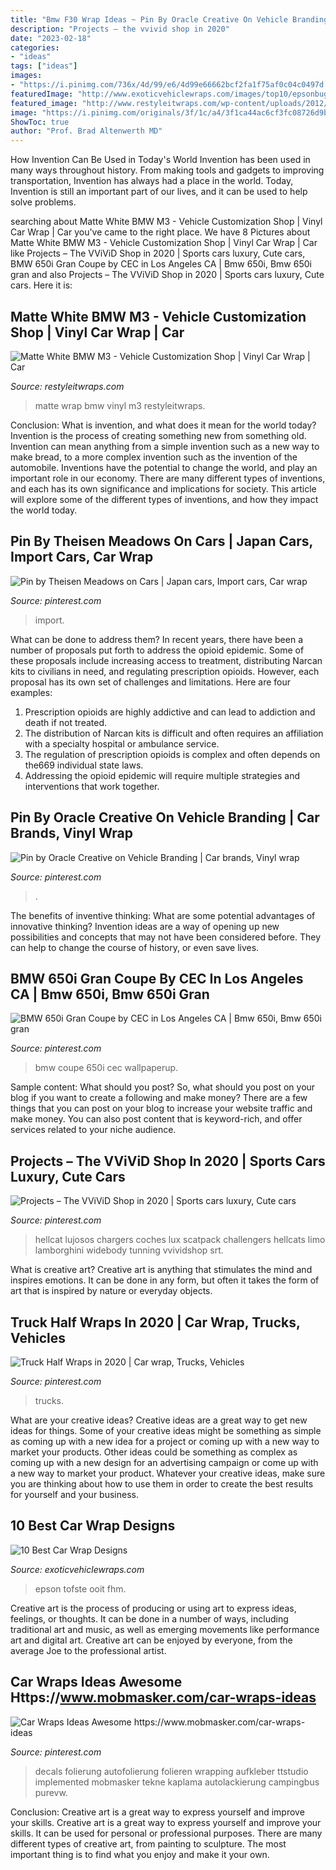 ```yaml
---
title: "Bmw F30 Wrap Ideas ~ Pin By Oracle Creative On Vehicle Branding"
description: "Projects – the vvivid shop in 2020"
date: "2023-02-18"
categories:
- "ideas"
tags: ["ideas"]
images:
- "https://i.pinimg.com/736x/4d/99/e6/4d99e66662bcf2fa1f75af0c04c0497d.jpg"
featuredImage: "http://www.exoticvehiclewraps.com/images/top10/epsonbugatti.jpg"
featured_image: "http://www.restyleitwraps.com/wp-content/uploads/2012/09/04092011739.jpg"
image: "https://i.pinimg.com/originals/3f/1c/a4/3f1ca44ac6cf3fc08726d9be5756de0e.jpg"
ShowToc: true
author: "Prof. Brad Altenwerth MD"
---
```



How Invention Can Be Used in Today's World
Invention has been used in many ways throughout history. From making tools and gadgets to improving transportation, Invention has always had a place in the world. Today, Invention is still an important part of our lives, and it can be used to help solve problems.

	

		
searching about Matte White BMW M3 - Vehicle Customization Shop | Vinyl Car Wrap | Car you've came to the right place. We have 8 Pictures about Matte White BMW M3 - Vehicle Customization Shop | Vinyl Car Wrap | Car like Projects – The VViViD Shop in 2020 | Sports cars luxury, Cute cars, BMW 650i Gran Coupe by CEC in Los Angeles CA | Bmw 650i, Bmw 650i gran and also Projects – The VViViD Shop in 2020 | Sports cars luxury, Cute cars. Here it is:
		
    
## Matte White BMW M3 - Vehicle Customization Shop | Vinyl Car Wrap | Car

<img loading=lazy src="http://www.restyleitwraps.com/wp-content/uploads/2012/09/04092011739.jpg" onerror="this.onerror=null;this.src='https://tse1.mm.bing.net/th?id=OIP.gjJ9_MpbYfZEQ6UGobejqgHaFj&amp;pid=15.1';" alt="Matte White BMW M3 - Vehicle Customization Shop | Vinyl Car Wrap | Car">

_Source: restyleitwraps.com_

>matte wrap bmw vinyl m3 restyleitwraps. 

	

Conclusion: What is invention, and what does it mean for the world today?
Invention is the process of creating something new from something old. Invention can mean anything from a simple invention such as a new way to make bread, to a more complex invention such as the invention of the automobile. Inventions have the potential to change the world, and play an important role in our economy. There are many different types of inventions, and each has its own significance and implications for society. This article will explore some of the different types of inventions, and how they impact the world today.

    
## Pin By Theisen Meadows On Cars | Japan Cars, Import Cars, Car Wrap

<img loading=lazy src="https://i.pinimg.com/originals/99/6f/fe/996ffe6969cc04fb16c56a36be902eae.jpg" onerror="this.onerror=null;this.src='https://tse2.mm.bing.net/th?id=OIP.g_sI_cPSDimvXLcugS1UEQAAAA&amp;pid=15.1';" alt="Pin by Theisen Meadows on Cars | Japan cars, Import cars, Car wrap">

_Source: pinterest.com_

>import. 

	

What can be done to address them?
In recent years, there have been a number of proposals put forth to address the opioid epidemic. Some of these proposals include increasing access to treatment, distributing Narcan kits to civilians in need, and regulating prescription opioids. However, each proposal has its own set of challenges and limitations. Here are four examples:
1) Prescription opioids are highly addictive and can lead to addiction and death if not treated. 
2) The distribution of Narcan kits is difficult and often requires an affiliation with a specialty hospital or ambulance service. 
3) The regulation of prescription opioids is complex and often depends on the669 individual state laws. 
4) Addressing the opioid epidemic will require multiple strategies and interventions that work together.

    
## Pin By Oracle Creative On Vehicle Branding | Car Brands, Vinyl Wrap

<img loading=lazy src="https://i.pinimg.com/originals/d2/c1/d2/d2c1d2b01b7e677c806932b826b527ab.jpg" onerror="this.onerror=null;this.src='https://tse3.mm.bing.net/th?id=OIP.cAubXH3f6txDKrHbfSNoAwHaJ4&amp;pid=15.1';" alt="Pin by Oracle Creative on Vehicle Branding | Car brands, Vinyl wrap">

_Source: pinterest.com_

>. 

	

The benefits of inventive thinking: What are some potential advantages of innovative thinking?
Invention ideas are a way of opening up new possibilities and concepts that may not have been considered before. They can help to change the course of history, or even save lives.

    
## BMW 650i Gran Coupe By CEC In Los Angeles CA | Bmw 650i, Bmw 650i Gran

<img loading=lazy src="https://i.pinimg.com/originals/3f/1c/a4/3f1ca44ac6cf3fc08726d9be5756de0e.jpg" onerror="this.onerror=null;this.src='https://tse4.mm.bing.net/th?id=OIP.P1MQp53kVAAiKw2dClFdtQHaEl&amp;pid=15.1';" alt="BMW 650i Gran Coupe by CEC in Los Angeles CA | Bmw 650i, Bmw 650i gran">

_Source: pinterest.com_

>bmw coupe 650i cec wallpaperup. 

	

Sample content: What should you post?
So, what should you post on your blog if you want to create a following and make money? 
There are a few things that you can post on your blog to increase your website traffic and make money. You can also post content that is keyword-rich, and offer services related to your niche audience.

    
## Projects – The VViViD Shop In 2020 | Sports Cars Luxury, Cute Cars

<img loading=lazy src="https://i.pinimg.com/736x/4d/99/e6/4d99e66662bcf2fa1f75af0c04c0497d.jpg" onerror="this.onerror=null;this.src='https://tse1.mm.bing.net/th?id=OIP.NwJPUozI4vUpIVxt7egS-AHaJP&amp;pid=15.1';" alt="Projects – The VViViD Shop in 2020 | Sports cars luxury, Cute cars">

_Source: pinterest.com_

>hellcat lujosos chargers coches lux scatpack challengers hellcats limo lamborghini widebody tunning vvividshop srt. 

	

What is creative art?
Creative art is anything that stimulates the mind and inspires emotions. It can be done in any form, but often it takes the form of art that is inspired by nature or everyday objects.

    
## Truck Half Wraps In 2020 | Car Wrap, Trucks, Vehicles

<img loading=lazy src="https://i.pinimg.com/736x/9e/91/00/9e9100a1fbcf591fff906917b9aeef90.jpg" onerror="this.onerror=null;this.src='https://tse2.mm.bing.net/th?id=OIP.eC-JB4EKT3bZ2UD2NxRCOQHaHa&amp;pid=15.1';" alt="Truck Half Wraps in 2020 | Car wrap, Trucks, Vehicles">

_Source: pinterest.com_

>trucks. 

	

What are your creative ideas?
Creative ideas are a great way to get new ideas for things. Some of your creative ideas might be something as simple as coming up with a new idea for a project or coming up with a new way to market your products. Other ideas could be something as complex as coming up with a new design for an advertising campaign or come up with a new way to market your product. Whatever your creative ideas, make sure you are thinking about how to use them in order to create the best results for yourself and your business.

    
## 10 Best Car Wrap Designs

<img loading=lazy src="http://www.exoticvehiclewraps.com/images/top10/epsonbugatti.jpg" onerror="this.onerror=null;this.src='https://tse4.mm.bing.net/th?id=OIP.aOnRCw6PMGFY6iLLge-HLAHaDt&amp;pid=15.1';" alt="10 Best Car Wrap Designs">

_Source: exoticvehiclewraps.com_

>epson tofste ooit fhm. 

	

Creative art is the process of producing or using art to express ideas, feelings, or thoughts. It can be done in a number of ways, including traditional art and music, as well as emerging movements like performance art and digital art. Creative art can be enjoyed by everyone, from the average Joe to the professional artist.

    
## Car Wraps Ideas Awesome Https://www.mobmasker.com/car-wraps-ideas

<img loading=lazy src="https://i.pinimg.com/originals/b4/73/55/b4735503aa8c6a9a29744b738e0b3b97.jpg" onerror="this.onerror=null;this.src='https://tse2.mm.bing.net/th?id=OIP.M5qpqxAnhHvki8PvxusrPwHaEK&amp;pid=15.1';" alt="Car Wraps Ideas Awesome https://www.mobmasker.com/car-wraps-ideas">

_Source: pinterest.com_

>decals folierung autofolierung folieren wrapping aufkleber ttstudio implemented mobmasker tekne kaplama autolackierung campingbus purevw. 

	

Conclusion: Creative art is a great way to express yourself and improve your skills.
Creative art is a great way to express yourself and improve your skills. It can be used for personal or professional purposes. There are many different types of creative art, from painting to sculpture. The most important thing is to find what you enjoy and make it your own.

